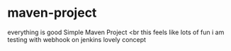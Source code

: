 # maven-project
everything is good
Simple Maven Project
<br
this feels like lots of fun
i am testing with webhook on jenkins
lovely concept
